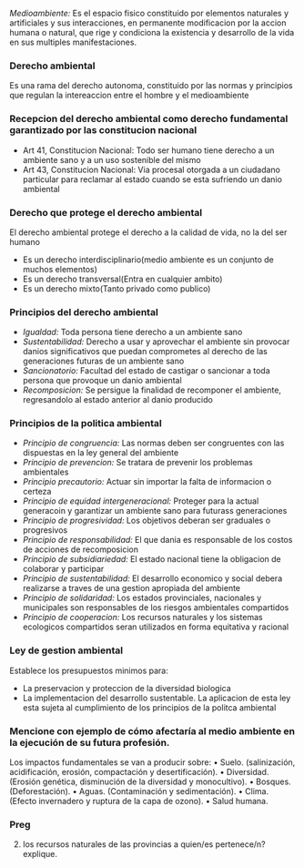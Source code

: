 




*Medioambiente:* Es el espacio fisico constituido por elementos naturales y artificiales y sus interacciones, en permanente modificacion por la accion humana o natural, que rige y condiciona la existencia y desarrollo de la vida en sus multiples manifestaciones.

### Derecho ambiental  
Es una rama del derecho autonoma, constituido por las normas y principios que regulan la intereaccion entre el hombre y el medioambiente







### Recepcion del derecho ambiental como derecho fundamental garantizado por las constitucion nacional  
- Art 41, Constitucion Nacional: Todo ser humano tiene derecho a un ambiente sano y a un uso sostenible del mismo
- Art 43, Constitucion Nacional: Via procesal otorgada a un ciudadano particular para reclamar al estado cuando se esta sufriendo un danio ambiental








### Derecho que protege el derecho ambiental  
El derecho ambiental protege el derecho a la calidad de vida, no la del ser humano
- Es un derecho interdisciplinario(medio ambiente es un conjunto de muchos elementos)
- Es un derecho transversal(Entra en cualquier ambito)
- Es un derecho mixto(Tanto privado como publico)








### Principios del derecho ambiental  
- *Igualdad:* Toda persona tiene derecho a un ambiente sano
- *Sustentabilidad:* Derecho a usar y aprovechar el ambiente sin provocar danios significativos que puedan comprometes al derecho de las generaciones futuras de un ambiente sano
- *Sancionatorio:* Facultad del estado de castigar o sancionar a toda persona que provoque un danio ambiental
- *Recomposicion:* Se persigue la finalidad de recomponer el ambiente, regresandolo al estado anterior al danio producido 








###  Principios de la politica ambiental  
- *Principio de congruencia:* Las normas deben ser congruentes con las dispuestas en la ley general del ambiente
- *Principio de prevencion:* Se tratara de prevenir los problemas ambientales
- *Principio precautorio:* Actuar sin importar la falta de informacion o certeza
- *Principio de equidad intergeneracional:* Proteger para la actual generacoin y garantizar un ambiente sano para futurass generaciones
- *Principio de progresividad:* Los objetivos deberan ser graduales o progresivos
- *Principio de responsabilidad:* El que dania es responsable de los costos de acciones de recomposicion
- *Principio de subsidiariedad:*  El estado nacional tiene la obligacion de colaborar y participar
- *Principio de sustentabilidad:* El desarrollo economico y social debera realizarse a traves de una gestion apropiada del ambiente
- *Principio de solidaridad:* Los estados provinciales, nacionales y municipales son responsables de los riesgos ambientales compartidos
- *Principio de cooperacion:* Los recursos naturales y los sistemas ecologicos compartidos seran utilizados en forma equitativa y racional









### Ley de gestion ambiental  
Establece los presupuestos minimos para:
- La preservacion y proteccion de la diversidad biologica
- La implementacion del desarrollo sustentable.
La aplicacion de esta ley esta sujeta al cumplimiento de los principios de la politca ambiental











### Mencione con ejemplo de cómo afectaría al medio ambiente en la ejecución de su futura profesión.  
Los impactos fundamentales se van a producir sobre:
• Suelo. (salinización, acidificación, erosión, compactación y desertificación).
• Diversidad. (Erosión genética, disminución de la diversidad y monocultivo).
• Bosques. (Deforestación).
• Aguas. (Contaminación y sedimentación).
• Clima. (Efecto invernadero y ruptura de la capa de ozono).
• Salud humana.









### Preg
2. los recursos naturales de las provincias a quien/es pertenece/n? explique.